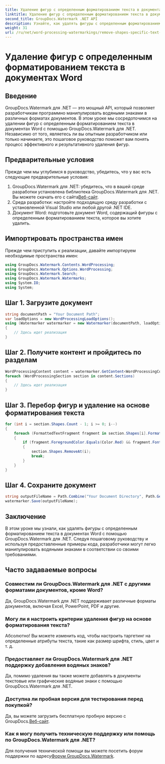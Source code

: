 ```yaml
---
title: Удаление фигур с определенным форматированием текста в документах Word
linktitle: Удаление фигур с определенным форматированием текста в документах Word
second_title: GroupDocs.Watermark .NET API
description: Узнайте, как удалять фигуры с определенным форматированием текста в документах Word с помощью GroupDocs.Watermark для .NET. Следуйте нашему руководству для эффективного манипулирования водяными знаками.
weight: 31
url: /ru/net/word-processing-watermarkings/remove-shapes-specific-text-formatting-word-docs/
---
```


# Удаление фигур с определенным форматированием текста в документах Word

## Введение
GroupDocs.Watermark для .NET — это мощный API, который позволяет разработчикам программно манипулировать водяными знаками в различных форматах документов. В этом уроке мы сосредоточимся на удалении фигур с определенным форматированием текста в документах Word с помощью GroupDocs.Watermark для .NET. Независимо от того, являетесь ли вы опытным разработчиком или только начинаете, это пошаговое руководство поможет вам понять процесс эффективного и результативного удаления фигур.
## Предварительные условия
Прежде чем мы углубимся в руководство, убедитесь, что у вас есть следующие предварительные условия:
1.  GroupDocs.Watermark для .NET: убедитесь, что в вашей среде разработки установлена библиотека GroupDocs.Watermark для .NET. Вы можете скачать его с сайта[Веб-сайт](https://releases.groupdocs.com/Watermark/net/).
2. Среда разработки: настройте подходящую среду разработки с установленной Visual Studio или любой другой .NET IDE.
3. Документ Word: подготовьте документ Word, содержащий фигуры с определенным форматированием текста, которое вы хотите удалить.

## Импортировать пространства имен
Прежде чем приступить к реализации, давайте импортируем необходимые пространства имен:
```csharp
using GroupDocs.Watermark.Contents.WordProcessing;
using GroupDocs.Watermark.Options.WordProcessing;
using GroupDocs.Watermark.Search;
using GroupDocs.Watermark.Watermarks;
using System.IO;
using System;
```
## Шаг 1. Загрузите документ
```csharp
string documentPath = "Your Document Path";
var loadOptions = new WordProcessingLoadOptions();
using (Watermarker watermarker = new Watermarker(documentPath, loadOptions))
{
    // Здесь идет реализация
}
```
## Шаг 2. Получите контент и пройдитесь по разделам
```csharp
WordProcessingContent content = watermarker.GetContent<WordProcessingContent>();
foreach (WordProcessingSection section in content.Sections)
{
    // Здесь идет реализация
}
```
## Шаг 3. Перебор фигур и удаление на основе форматирования текста
```csharp
for (int i = section.Shapes.Count - 1; i >= 0; i--)
{
    foreach (FormattedTextFragment fragment in section.Shapes[i].FormattedTextFragments)
    {
        if (fragment.ForegroundColor.Equals(Color.Red) && fragment.Font.FamilyName == "Arial")
        {
            section.Shapes.RemoveAt(i);
            break;
        }
    }
}
```
## Шаг 4. Сохраните документ
```csharp
string outputFileName = Path.Combine("Your Document Directory", Path.GetFileName(documentPath));
watermarker.Save(outputFileName);
```

## Заключение
В этом уроке мы узнали, как удалять фигуры с определенным форматированием текста в документах Word с помощью GroupDocs.Watermark для .NET. Следуя пошаговому руководству и используя предоставленные примеры кода, разработчики могут легко манипулировать водяными знаками в соответствии со своими требованиями.
## Часто задаваемые вопросы
### Совместим ли GroupDocs.Watermark для .NET с другими форматами документов, кроме Word?
Да, GroupDocs.Watermark для .NET поддерживает различные форматы документов, включая Excel, PowerPoint, PDF и другие.
### Могу ли я настроить критерии удаления фигур на основе форматирования текста?
Абсолютно! Вы можете изменить код, чтобы настроить таргетинг на определенные атрибуты текста, такие как размер шрифта, стиль, цвет и т. д.
### Предоставляет ли GroupDocs.Watermark для .NET поддержку добавления водяных знаков?
Да, помимо удаления вы также можете добавлять в документы текстовые или графические водяные знаки с помощью GroupDocs.Watermark для .NET.
### Доступна ли пробная версия для тестирования перед покупкой?
 Да, вы можете загрузить бесплатную пробную версию с GroupDocs.[Веб-сайт](https://releases.groupdocs.com/).
### Как я могу получить техническую поддержку или помощь по GroupDocs.Watermark для .NET?
 Для получения технической помощи вы можете посетить форум поддержки по адресу[Форум GroupDocs.Watermark](https://forum.groupdocs.com/c/watermark/19).